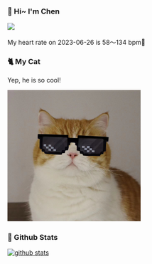 ### 👋 Hi~ I'm Chen 

![](https://komarev.com/ghpvc/?username=z1cheng&style=flat)

My heart rate on 2023-06-26 is 58～134 bpm💖

### 🐈 My Cat
Yep, he is so cool!

<img src="/images/mycat.jpg" width="300px" />

### 🧐 Github Stats
[![github stats](https://github-readme-stats.vercel.app/api?username=z1cheng&show_icons=true&theme=default)](https://github.com/anuraghazra/github-readme-stats)

